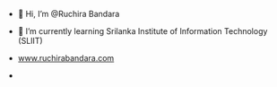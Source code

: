 - 👋 Hi, I’m @Ruchira Bandara

- 🌱 I’m currently learning Srilanka Institute of Information Technology (SLIIT)

-  www.ruchirabandara.com
-  
<!---
RuchiraHansanaBandara/RuchiraHansanaBandara is a ✨ special ✨ repository because its `README.md` (this file) appears on your GitHub profile.
You can click the Preview link to take a look at your changes.
--->
